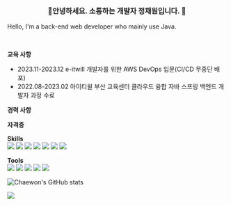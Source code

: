 ### <div align="center">🌱안녕하세요. 소통하는 개발자 정채원입니다. 🌱 </div>

Hello, I'm a back-end web developer who mainly use Java.

<br>

**교육 사항**
- 2023.11-2023.12 e-itwill 개발자를 위한 AWS DevOps 입문(CI/CD 무중단 배포)
- 2022.08-2023.02 아이티윌 부산 교육센터 클라우드 융합 자바 스프링 백엔드 개발자 과정 수료

**경력 사항**

**자격증**

**Skills** <br>
<img src="https://img.shields.io/badge/Java-007396?&style=flat&logo=Java&logoColor=white"/>
<img src="https://img.shields.io/badge/Python-3776AB?&style=flat&logo=Python&logoColor=white"/>
<img src="https://img.shields.io/badge/JavaScript-F7DF1E?style=flat&logo=JavaScript&logoColor=black"/>
<img src="https://img.shields.io/badge/JQuery-0769AD?style=flat&logo=JQuery&logoColor=white"/>
<img src="https://img.shields.io/badge/MySQL-4479A1?style=flat&logo=MySQL&logoColor=white"/>
<img src="https://img.shields.io/badge/CSS-1572B6?style=flat&logo=CSS3&logoColor=white"/>
<img src="https://img.shields.io/badge/HTML5-E34F26?style=flat&logo=HTML5&logoColor=black"/>

**Tools** <br>
<img src="https://img.shields.io/badge/Eclipse-2C2255?&style=flat&logo=Eclipse&logoColor=yellow"/>
<img src="https://img.shields.io/badge/AWS-232F3E?style=flat&logo=Amazon AWS&logoColor=orange"/>
<img src="https://img.shields.io/badge/Spring-6DB33F?&style=flat&logo=Spring&logoColor=white"/>
<img src="https://img.shields.io/badge/GitHub-181717?&style=flat&logo=GitHub&logoColor=white"/>
<img src="https://img.shields.io/badge/VisualStudioCode-007ACC?&style=flat&logo=VisualStudioCode&logoColor=white"/>

![Chaewon's GitHub stats](https://github-readme-stats.vercel.app/api?username=chae1-j&theme=swift&show_icons=true)

<img align="center" src="https://github-readme-stats.vercel.app/api/top-langs/?username=chae1-j&layout=compact&show_icons=true&show_owner=true&hide_title=&theme=transparent&hide=" />
